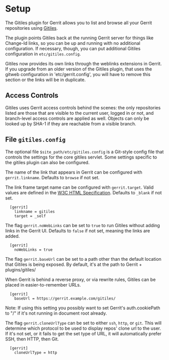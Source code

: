 Setup
=====

The Gitiles plugin for Gerrit allows you to list and browse all your Gerrit
repositories using [Gitiles](http://code.google.com/p/gitiles).

The plugin points Gitiles back at the running Gerrit server for things like
Change-Id links, so you can be up and running with no additional configuration.
If necessary, though, you can put additional Gitiles configuration in
`etc/gitiles.config`.

Gitiles now provides its own links through the weblinks extensions in Gerrit.
If you upgrade from an older version of the Gitiles plugin, that uses the gitweb
configuration in 'etc/gerrit.config', you will have to remove this section or
the links will be in duplicate.

Access Controls
---------------

Gitiles uses Gerrit access controls behind the scenes: the only repositories
listed are those that are visible to the current user, logged in or not, and
branch-level access controls are applied as well. Objects can only be looked up
by SHA-1 if they are reachable from a visible branch.

File `gitiles.config`
---------------------

The optional file `$site_path/etc/gitiles.config` is a Git-style config file
that controls the settings for the core gitiles servlet. Some settings specific
to the gitiles plugin can also be configured.

The name of the link that appears in Gerrit can be configured with
`gerrit.linkname`. Defaults to `browse` if not set.

The link frame target name can be configured with `gerrit.target`. Valid values
are defined in the [W3C HTML Specification](https://www.w3.org/TR/1999/REC-html401-19991224/types.html#type-frame-target).
Defaults to `_blank` if not set.

```
  [gerrit]
    linkname = gitiles
    target = _self
```

The flag `gerrit.noWebLinks` can be set to `true` to run Gitiles without
adding links in the Gerrit UI. Defaults to `false` if not set, meaning the
links are added.

```
  [gerrit]
    noWebLinks = true
```

The flag `gerrit.baseUrl` can be set to a path other than the default location
that Gitiles is being exposed. By default, it's at the path to Gerrit + plugins/gitiles/

When Gerrit is behind a reverse proxy, or via rewrite rules, Gitiles can be placed
in easier-to-remember URLs.

```
  [gerrit]
    baseUrl = https://gerrit.example.com/gitiles/
```

Note: If using this setting you possibly want to set Gerrit's auth.cookiePath to "/"
if it's not running in document root already.

The flag `gerrit.cloneUrlType` can be set to either `ssh`, `http`, or `git`. This
will determine which protocol to be used to display repos' clone url to the user.
If it's not set, or it fails to get the set type of URL, it will automatically prefer
SSH, then HTTP, then Git.

```
  [gerrit]
    cloneUrlType = http
```
